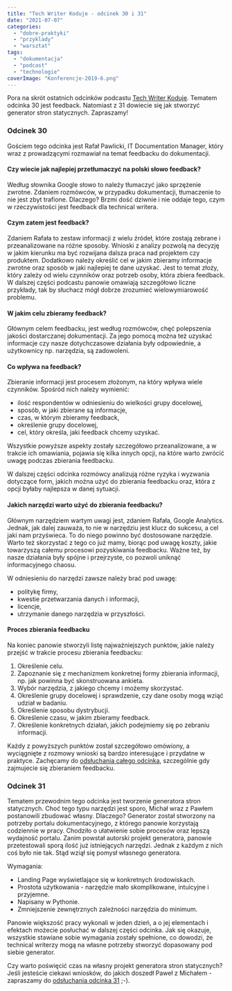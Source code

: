 ```yaml
---
title: "Tech Writer Koduje - odcinek 30 i 31"
date: "2021-07-07"
categories:
  - "dobre-praktyki"
  - "przyklady"
  - "warsztat"
tags:
  - "dokumentacja"
  - "podcast"
  - "technologie"
coverImage: "Konferencje-2019-6.png"
---
```


Pora na skrót ostatnich odcinków podcastu [Tech Writer Koduje](https://techwriterkoduje.pl/). Tematem odcinka 30 jest feedback. Natomiast z 31 dowiecie się jak stworzyć generator stron statycznych. Zapraszamy!

### Odcinek 30

Gościem tego odcinka jest Rafał Pawlicki, IT Documentation Manager, który wraz z prowadzącymi rozmawiał na temat feedbacku do dokumentacji.

#### Czy wiecie jak najlepiej przetłumaczyć na polski słowo feedback?

Według słownika Google słowo to należy tłumaczyć jako sprzężenie zwrotne. Zdaniem rozmówców, w przypadku dokumentacji, tłumaczenie to nie jest zbyt trafione. Dlaczego? Brzmi dość dziwnie i nie oddaje tego, czym w rzeczywistości jest feedback dla technical writera.

#### Czym zatem jest feedback?

Zdaniem Rafała to zestaw informacji z wielu źródeł, które zostają zebrane i przeanalizowane na różne sposoby. Wnioski z analizy pozwolą na decyzję w jakim kierunku ma być rozwijana dalsza praca nad projektem czy produktem. Dodatkowo należy określić cel w jakim zbieramy informacje zwrotne oraz sposób w jaki najlepiej te dane uzyskać. Jest to temat złoży, który zależy od wielu czynników oraz potrzeb osoby, która zbiera feedback. W dalszej części podcastu panowie omawiają szczegółowo liczne przykłady, tak by słuchacz mógł dobrze zrozumieć wielowymiarowość problemu.

#### W jakim celu zbieramy feedback?

Głównym celem feedbacku, jest według rozmówców, chęć polepszenia jakości dostarczanej dokumentacji. Za jego pomocą można też uzyskać informacje czy nasze dotychczasowe działania były odpowiednie, a użytkownicy np. narzędzia, są zadowoleni.

#### Co wpływa na feedback?

Zbieranie informacji jest procesem złożonym, na który wpływa wiele czynników. Spośród nich należy wymienić:

- ilość respondentów w odniesieniu do wielkości grupy docelowej,
- sposób, w jaki zbierane są informacje,
- czas, w którym zbieramy feedback,
- określenie grupy docelowej,
- cel, który określa, jaki feedback chcemy uzyskać.

Wszystkie powyższe aspekty zostały szczegółowo przeanalizowane, a w trakcie ich omawiania, pojawia się kilka innych opcji, na które warto zwrócić uwagę podczas zbierania feedbacku.

W dalszej części odcinka rozmówcy analizują różne ryzyka i wyzwania dotyczące form, jakich można użyć do zbierania feedbacku oraz, która z opcji byłaby najlepsza w danej sytuacji.

#### Jakich narzędzi warto użyć do zbierania feedbacku?

Głównym narzędziem wartym uwagi jest, zdaniem Rafała, Google Analytics. Jednak, jak dalej zauważa, to nie w narzędziu jest klucz do sukcesu, a cel jaki nam przyświeca. To do niego powinno być dostosowane narzędzie. Warto też skorzystać z tego co już mamy, biorąc pod uwagę koszty, jakie towarzyszą całemu procesowi pozyskiwania feedbacku. Ważne też, by nasze działania były spójne i przejrzyste, co pozwoli uniknąć informacyjnego chaosu.

W odniesieniu do narzędzi zawsze należy brać pod uwagę:

- politykę firmy,
- kwestie przetwarzania danych i informacji,
- licencje,
- utrzymanie danego narzędzia w przyszłości.

#### Proces zbierania feedbacku

Na koniec panowie stworzyli listę najważniejszych punktów, jakie należy przejść w trakcie procesu zbierania feedbacku:

1. Określenie celu.
2. Zapoznanie się z mechanizmem konkretnej formy zbierania informacji, np. jak powinna być skonstruowana ankieta.
3. Wybór narzędzia, z jakiego chcemy i możemy skorzystać.
4. Określenie grupy docelowej i sprawdzenie, czy dane osoby mogą wziąć udział w badaniu.
5. Określenie sposobu dystrybucji.
6. Określenie czasu, w jakim zbieramy feedback.
7. Określenie konkretnych działań, jakich podejmiemy się po zebraniu informacji.

Każdy z powyższych punktów został szczegółowo omówiony, a wyciągnięte z rozmowy wnioski są bardzo interesujące i przydatne w praktyce. Zachęcamy do [odsłuchania całego odcinka](https://techwriterkoduje.pl/blog/2021/05/19/feedback-do-dokumentacji), szczególnie gdy zajmujecie się zbieraniem feedbacku.

### Odcinek 31

Tematem przewodnim tego odcinka jest tworzenie generatora stron statycznych. Choć tego typu narzędzi jest sporo, Michał wraz z Pawłem postanowili zbudować własny. Dlaczego? Generator został stworzony na potrzeby portalu dokumentacyjnego, z którego panowie korzystają codziennie w pracy. Chodziło o ułatwienie sobie procesów oraz lepszą wydajność portalu. Zanim powstał autorski projekt generatora, panowie przetestowali sporą ilość już istniejących narzędzi. Jednak z każdym z nich coś było nie tak. Stąd wziął się pomysł własnego generatora.

Wymagania:

- Landing Page wyświetlające się w konkretnych środowiskach.
- Prostota użytkowania - narzędzie mało skomplikowane, intuicyjne i przyjemne.
- Napisany w Pythonie.
- Zmniejszenie zewnętrznych zależności narzędzia do minimum.

Panowie większość pracy wykonali w jeden dzień, a o jej elementach i efektach możecie posłuchać w dalszej części odcinka. Jak się okazuje, wszystkie stawiane sobie wymagania zostały spełnione, co dowodzi, że technical writerzy mogą na własne potrzeby stworzyć dopasowany pod siebie generator.

Czy warto poświęcić czas na własny projekt generatora stron statycznych? Jeśli jesteście ciekawi wniosków, do jakich doszedł Paweł z Michałem - zapraszamy do [odsłuchania odcinka 31](https://techwriterkoduje.pl/blog/2021/07/03/prosty-jak-budowa-cepa) ;-).
